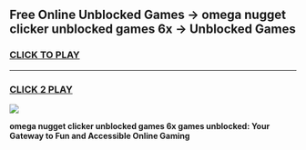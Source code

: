 
## Free Online Unblocked Games → omega nugget clicker unblocked games 6x → Unblocked Games
<h3>
<a href="https://premium.freeplayer.one?title=omega_nugget_clicker_unblocked_games_6x&ref=21F">CLICK TO PLAY</a></h3>
<hr>

<h3>
<a href="https://premium.freeplayer.one?title=omega_nugget_clicker_unblocked_games_6x&ref=21F">CLICK 2 PLAY</a>
  
</h3>

<a href="https://premium.freeplayer.one?title=omega_nugget_clicker_unblocked_games_6x&ref=21F/"><img src="https://clearcache.store/games.png"></a>


**omega nugget clicker unblocked games 6x games unblocked: Your Gateway to Fun and Accessible Online Gaming**
